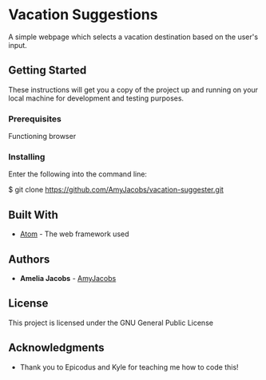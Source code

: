 # Vacation Suggestions

A simple webpage which selects a vacation destination based on the user's input.

## Getting Started

These instructions will get you a copy of the project up and running on your local machine for development and testing purposes.
### Prerequisites

Functioning browser

### Installing

Enter the following into the command line:

$ git clone https://github.com/AmyJacobs/vacation-suggester.git

## Built With

* [Atom](https://atom.io/) - The web framework used


## Authors

* **Amelia Jacobs** - [AmyJacobs](https://github.com/AmyJacobs)

## License

This project is licensed under the GNU General Public License

## Acknowledgments

* Thank you to Epicodus and Kyle for teaching me how to code this!
